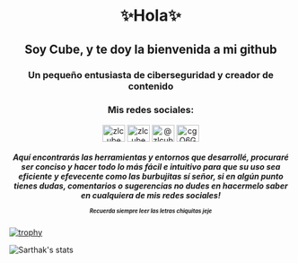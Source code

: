 
<h1 align="center">✨Hola✨</h1>
<h2 align="center">Soy Cube, y te doy la bienvenida a mi github</h2>
<h3 align="center">Un pequeño entusiasta de ciberseguridad y creador de contenido</h3>

<h3 align="center">Mis redes sociales:</h3>
<p align="center">
<a href="https://twitter.com/zlcube" target="blank"><img align="center" src="https://raw.githubusercontent.com/rahuldkjain/github-profile-readme-generator/master/src/images/icons/Social/twitter.svg" alt="zlcube" height="30" width="40" /></a>
<a href="https://instagram.com/zlcube" target="blank"><img align="center" src="https://raw.githubusercontent.com/rahuldkjain/github-profile-readme-generator/master/src/images/icons/Social/instagram.svg" alt="zlcube" height="30" width="40" /></a>
<a href="https://www.youtube.com/@zlcube9936" target="blank"><img align="center" src="https://raw.githubusercontent.com/rahuldkjain/github-profile-readme-generator/master/src/images/icons/Social/youtube.svg" alt="@zlcube9936" height="30" width="40" /></a>
<a href="https://discord.gg/cgQ6Gu5qj9" target="blank"><img align="center" src="https://raw.githubusercontent.com/rahuldkjain/github-profile-readme-generator/master/src/images/icons/Social/discord.svg" alt="cgQ6Gu5qj9" height="30" width="40" /></a>
</p>
<h5 align="center">Aquí encontrarás las herramientas y entornos que desarrollé, procuraré ser conciso y hacer todo lo más fácil e intuitivo para que su uso sea eficiente y efevecente como las burbujitas sí señor, si en algún punto tienes dudas, comentarios o sugerencias no dudes en hacermelo saber en cualquiera de mis redes sociales! 
<p><sup><sub>Recuerda siempre leer las letras chiquitas jeje</sub></sup></h5>

<div data-iframe-width="150" data-iframe-height="270" data-share-badge-id="4d5200e5-a9ff-46aa-950a-0a578e6a006a" data-share-badge-host="https://www.credly.com"></div><script type="text/javascript" async src="//cdn.credly.com/assets/utilities/embed.js"></script>

  
  
[![trophy](https://github-profile-trophy.vercel.app/?username=zlcube&theme=dracula&no-frame=true&align=center)](https://github.com/ryo-ma/github-profile-trophy)

![Sarthak's stats](https://github-readme-stats.vercel.app/api?username=zlcube&show_icons=true)


